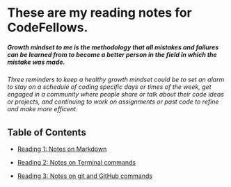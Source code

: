 # These are my reading notes for CodeFellows.

##### Growth mindset to me is the methodology that all mistakes and failures can be learned from to become a better person in the field in which the mistake was made.

###### Three reminders to keep a healthy growth mindset could be to set an alarm to stay on a schedule of coding specific days or times of the week, get engaged in a community where people share or talk about their code ideas or projects, and continuing to work on assignments or past code to refine and make more efficent.

## Table of Contents


- [Reading 1: Notes on Markdown](notes1.md)

- [Reading 2: Notes on Terminal commands](notes2.md)

- [Reading 3: Notes on git and GitHub commands](notes3.md)
